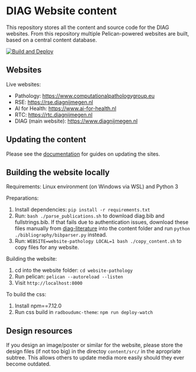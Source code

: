 # DIAG Website content

This repository stores all the content and source code for the DIAG websites. From this repository multiple Pelican-powered websites are built, based on a central content database.

[![Build and Deploy](https://github.com/DIAGNijmegen/website-content/workflows/Build%20and%20Deploy/badge.svg)](https://github.com/DIAGNijmegen/website-content/actions)


## Websites

Live websites:

- Pathology: https://www.computationalpathologygroup.eu
- RSE: https://rse.diagnijmegen.nl
- AI for Health: https://www.ai-for-health.nl
- RTC: https://rtc.diagnijmegen.nl
- DIAG (main website): https://www.diagnijmegen.nl

## Updating the content

Please see the [documentation](https://github.com/DIAGNijmegen/website-content/tree/master/docs) for guides on updating the sites.

## Building the website locally

Requirements: Linux environment (on Windows via WSL) and Python 3

Preparations:
1. Install dependencies: `pip install -r requirements.txt`
2. Run: `bash ./parse_publications.sh` to download diag.bib and fullstrings.bib. If that fails due to authentication issues, download these files manually from [diag-literature](https://github.com/DIAGNijmegen/diag-literature) into the content folder and run `python ./bibliography/bibparser.py` instead.
3. Run: `WEBSITE=website-pathology LOCAL=1 bash ./copy_content.sh` to copy files for any website.

Building the website:
1. cd into the website folder: `cd website-pathology`
2. Run pelican: `pelican --autoreload --listen`
3. Visit `http://localhost:8000`

To build the css:
1. Install npm==7.12.0 
2. Run css build in `radboudumc-theme`: `npm run deploy-watch`

## Design resources

If you design an image/poster or similar for the website, please store the
design files (if not too big) in the directoy `content/src/` in the apropriate
subtree. This allows others to update media more easily should they ever become
outdated.
